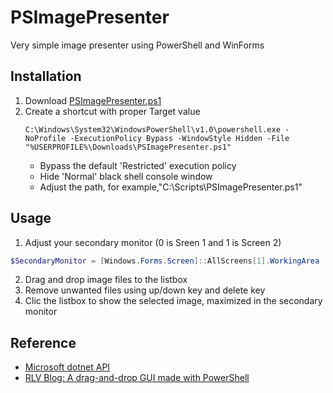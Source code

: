 # PSImagePresenter
Very simple image presenter using PowerShell and WinForms

## Installation
1. Download [PSImagePresenter.ps1](../../raw/master/PSImagePresenter.ps1)
2. Create a shortcut with proper Target value
   ```
   C:\Windows\System32\WindowsPowerShell\v1.0\powershell.exe -NoProfile -ExecutionPolicy Bypass -WindowStyle Hidden -File "%USERPROFILE%\Downloads\PSImagePresenter.ps1"
   ```
   * Bypass the default 'Restricted' execution policy
   * Hide 'Normal' black shell console window
   * Adjust the path, for example,"C:\Scripts\PSImagePresenter.ps1"

## Usage
1. Adjust your secondary monitor (0 is Sreen 1 and 1 is Screen 2)
```PowerShell
$SecondaryMonitor = [Windows.Forms.Screen]::AllScreens[1].WorkingArea
```
2. Drag and drop image files to the listbox
3. Remove unwanted files using up/down key and delete key
4. Clic the listbox to show the selected image, maximized in the secondary monitor

## Reference
* [Microsoft dotnet API](https://docs.microsoft.com/en-us/dotnet/api/system.windows.forms)
* [RLV Blog: A drag-and-drop GUI made with PowerShell](https://www.rlvision.com/blog/a-drag-and-drop-gui-made-with-powershell)
